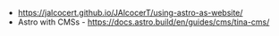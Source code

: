 * https://jalcocert.github.io/JAlcocerT/using-astro-as-website/
* Astro with CMSs - https://docs.astro.build/en/guides/cms/tina-cms/